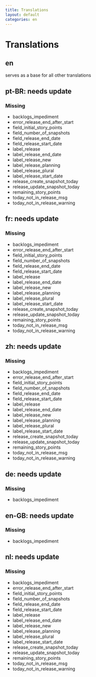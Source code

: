 ```yaml
---
title: Translations
layout: default
categories: en
---
```

# Translations

## en

serves as a base for all other translations

## pt-BR: needs update

### Missing

* backlogs_impediment
* error_release_end_after_start
* field_initial_story_points
* field_number_of_snapshots
* field_release_end_date
* field_release_start_date
* label_release
* label_release_end_date
* label_release_new
* label_release_planning
* label_release_plural
* label_release_start_date
* release_create_snapshot_today
* release_update_snapshot_today
* remaining_story_points
* today_not_in_release_msg
* today_not_in_release_warning

## fr: needs update

### Missing

* backlogs_impediment
* error_release_end_after_start
* field_initial_story_points
* field_number_of_snapshots
* field_release_end_date
* field_release_start_date
* label_release
* label_release_end_date
* label_release_new
* label_release_planning
* label_release_plural
* label_release_start_date
* release_create_snapshot_today
* release_update_snapshot_today
* remaining_story_points
* today_not_in_release_msg
* today_not_in_release_warning

## zh: needs update

### Missing

* backlogs_impediment
* error_release_end_after_start
* field_initial_story_points
* field_number_of_snapshots
* field_release_end_date
* field_release_start_date
* label_release
* label_release_end_date
* label_release_new
* label_release_planning
* label_release_plural
* label_release_start_date
* release_create_snapshot_today
* release_update_snapshot_today
* remaining_story_points
* today_not_in_release_msg
* today_not_in_release_warning

## de: needs update

### Missing

* backlogs_impediment

## en-GB: needs update

### Missing

* backlogs_impediment

## nl: needs update

### Missing

* backlogs_impediment
* error_release_end_after_start
* field_initial_story_points
* field_number_of_snapshots
* field_release_end_date
* field_release_start_date
* label_release
* label_release_end_date
* label_release_new
* label_release_planning
* label_release_plural
* label_release_start_date
* release_create_snapshot_today
* release_update_snapshot_today
* remaining_story_points
* today_not_in_release_msg
* today_not_in_release_warning

